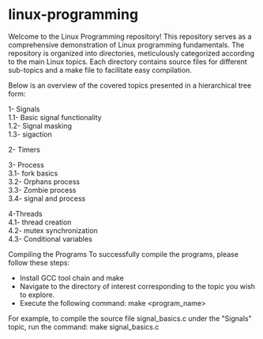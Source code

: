 # linux-programming
Welcome to the Linux Programming repository! This repository serves as a comprehensive demonstration of Linux programming fundamentals. The repository is organized into directories, meticulously categorized according to the main Linux topics. Each directory contains source files for different sub-topics and a make file to facilitate easy compilation.

Below is an overview of the covered topics presented in a hierarchical tree form:

1- Signals                                                                                 
         1.1- Basic signal functionality                                                   
         1.2- Signal masking                                                               
         1.3- sigaction   
                                                                          
2- Timers
         
3- Process                                                                         
          3.1- fork basics                                                         
          3.2- Orphans process                                                     
          3.3- Zombie process                                                      
          3.4- signal and process 

4-Threads                                                                                  
          4.1- thread creation                                                            
          4.2- mutex synchronization                                                       
          4.3- Conditional variables                                                       

          

Compiling the Programs
To successfully compile the programs, please follow these steps:

- Install GCC tool chain and make 
- Navigate to the directory of interest corresponding to the topic you wish to explore.
- Execute the following command: make <program_name>

For example, to compile the source file signal_basics.c under the "Signals" topic, run the command: make signal_basics.c
